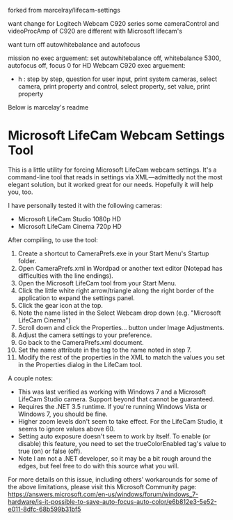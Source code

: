 forked from marcelray/lifecam-settings

want change for Logitech Webcam C920 series 
some cameraControl and videoProcAmp of C920 are different with Microsoft lifecam's

want turn off autowhitebalance and autofocus

mission
no exec arguement: set autowhitebalance off, whitebalance 5300, autofocus off, focus 0 for HD Webcam C920
exec arguement:
- h : step by step, question for user input, print system cameras, select camera, print property and control, select property, set value, print property




Below is marcelay's readme

# Microsoft LifeCam Webcam Settings Tool

This is a little utility for forcing Microsoft LifeCam webcam settings. It's a command-line tool that reads in settings via XML—admittedly not the most elegant solution, but it worked great for our needs. Hopefully it will help you, too.

I have personally tested it with the following cameras:

- Microsoft LifeCam Studio 1080p HD
- Microsoft LifeCam Cinema 720p HD

After compiling, to use the tool: 

1. Create a shortcut to CameraPrefs.exe in your Start Menu's Startup folder.
1. Open CameraPrefs.xml in Wordpad or another text editor (Notepad has difficulties with the line endings).
1. Open the Microsoft LifeCam tool from your Start Menu.
1. Click the little white right arrow/triangle along the right border of the application to expand the settings panel.
1. Click the gear icon at the top.
1. Note the name listed in the Select Webcam drop down (e.g. "Microsoft LifeCam Cinema")
1. Scroll down and click the Properties… button under Image Adjustments.
1. Adjust the camera settings to your preference.
1. Go back to the CameraPrefs.xml document.
1. Set the name attribute in the <camera> tag to the name noted in step 7.
1. Modify the rest of the properties in the XML to match the values you set in the Properties dialog in the LifeCam tool.

A couple notes:

- This was last verified as working with Windows 7 and a Microsoft LifeCam Studio camera. Support beyond that cannot be guaranteed.
- Requires the .NET 3.5 runtime. If you're running Windows Vista or Windows 7, you should be fine.
- Higher zoom levels don't seem to take effect. For the LifeCam Studio, it seems to ignore values above 60.
- Setting auto exposure doesn't seem to work by itself. To enable (or disable) this feature, you need to set the trueColorEnabled tag's value to true (on) or false (off).
- Note I am not a .NET developer, so it may be a bit rough around the edges, but feel free to do with this source what you will.

For more details on this issue, including others' workarounds for some of the above limitations, please visit this Microsoft Community page: https://answers.microsoft.com/en-us/windows/forum/windows_7-hardware/is-it-possible-to-save-auto-focus-auto-color/e6b812e3-5e52-e011-8dfc-68b599b31bf5
